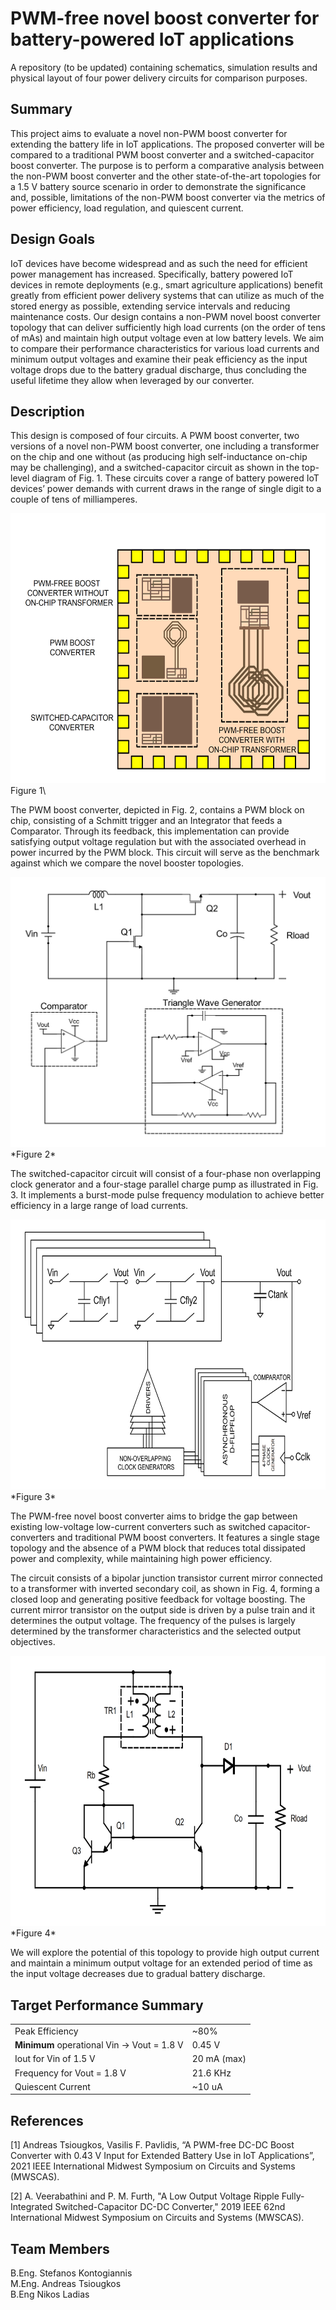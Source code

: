 # PWM-free novel boost converter for battery-powered IoT applications
A repository (to be updated) containing schematics, simulation results and physical layout of four power delivery circuits for comparison purposes.

## Summary
This project aims to evaluate a novel non-PWM boost converter for extending the battery life in IoT applications. The proposed converter will be compared to a traditional PWM boost converter and a switched-capacitor boost converter. The purpose is to perform a comparative analysis between the non-PWM boost converter and the other state-of-the-art topologies for a 1.5 V battery source scenario in order to demonstrate the significance and, possible, limitations of the non-PWM boost converter via the metrics of power efficiency, load regulation, and quiescent current.

## Design Goals
IoT devices have become widespread and as such the need for efficient power management has increased. Specifically, battery powered IoT devices in remote deployments (e.g., smart agriculture applications) benefit greatly from efficient power delivery systems that can utilize as much of the stored energy as possible, extending service intervals and reducing maintenance costs. Our design contains a non-PWM novel boost converter topology that can deliver sufficiently high load currents (on the order of tens of mAs) and maintain high output voltage even at low battery levels. We aim to compare their performance characteristics for various load currents and minimum output voltages and examine their peak efficiency as the input voltage drops due to the battery gradual discharge, thus concluding the useful lifetime they allow when leveraged by our converter.

## Description
This design is composed of four circuits. A PWM boost converter, two versions of a novel non-PWM boost converter, one including a transformer on the chip and one without (as producing high self-inductance on-chip may be challenging), and a switched-capacitor circuit as shown in the top-level diagram of Fig. 1. These circuits cover a range of battery powered IoT devices’ power demands with current draws in the range of single digit to a couple of tens of milliamperes.

<img src="/Resources/chip_overview.png" width="570" height="432" />
Figure 1\

The PWM boost converter, depicted in Fig. 2, contains a PWM block on chip, consisting of a Schmitt trigger and an Integrator that feeds a Comparator. Through its feedback, this implementation can provide satisfying output voltage regulation but with the associated overhead in power incurred by the PWM block. This circuit will serve as the benchmark against which we compare the novel booster topologies.

<img src="/Resources/pwmboost.png" width="570" height="432" />
*Figure 2*

The switched-capacitor circuit will consist of a four-phase non overlapping clock generator and a four-stage parallel charge pump as illustrated in Fig. 3. It implements a burst-mode pulse frequency modulation to achieve better efficiency in a large range of load currents.

<img src="/Resources/scc.png" width="570" height="432" />
*Figure 3*

The PWM-free novel boost converter aims to bridge the gap between existing low-voltage low-current converters such as switched capacitor-converters and traditional PWM boost converters. It features a single stage topology and the absence of a PWM block that reduces total dissipated power and complexity, while maintaining high power efficiency.

The circuit consists of a bipolar junction transistor current mirror connected to a transformer with inverted secondary coil, as shown in Fig. 4, forming a closed loop and generating positive feedback for voltage boosting. The current mirror transistor on the output side is driven by a pulse train and it determines the output voltage. The frequency of the pulses is largely determined by the transformer characteristics and the selected output objectives.


<img src="/Resources/pwmfreeboost.png" width="570" height="432" />
*Figure 4*

We will explore the potential of this topology to provide high output current and maintain a minimum output voltage for an extended period of time as the input voltage decreases due to gradual battery discharge.

## Target Performance Summary

|  |  |
| ------ | ------ |
| Peak Efficiency | ~80% |
| **Minimum** operational Vin -> Vout = 1.8 V | 0.45 V |
| Iout for Vin of 1.5 V | 20 mA (max)|
| Frequency for Vout = 1.8 V | 21.6 KHz |
| Quiescent Current | ~10 uA |

## References
[1] Andreas Tsiougkos, Vasilis F. Pavlidis, “A PWM-free DC-DC Boost Converter with 0.43 V
Input for Extended Battery Use in IoT Applications”, 2021 IEEE International Midwest Symposium on Circuits and Systems (MWSCAS).

[2] A. Veerabathini and P. M. Furth, "A Low Output Voltage Ripple Fully-Integrated Switched-Capacitor DC-DC Converter," 2019 IEEE 62nd International Midwest Symposium on Circuits and Systems (MWSCAS).

## Team Members
B.Eng. Stefanos Kontogiannis\
M.Eng. Andreas Tsiougkos\
B.Eng Nikos Ladias
